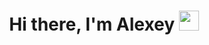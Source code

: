 <h1 align="center">Hi there, I'm <a target="_blank">Alexey</a> 
<img src="https://github.com/blackcater/blackcater/raw/main/images/Hi.gif" height="32"/></h1>
